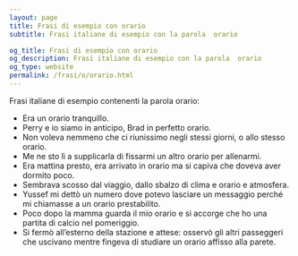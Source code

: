 ```yaml
---
layout: page
title: Frasi di esempio con orario 
subtitle: Frasi italiane di esempio con la parola  orario

og_title: Frasi di esempio con orario 
og_description: Frasi italiane di esempio con la parola  orario
og_type: website
permalink: /frasi/o/orario.html
---
```


Frasi italiane di esempio contenenti la parola orario:


- Era un orario tranquillo.
- Perry e io siamo in anticipo, Brad in perfetto orario.
- Non voleva nemmeno che ci riunissimo negli stessi giorni, o allo stesso orario.
- Me ne sto lì a supplicarla di fissarmi un altro orario per allenarmi.
- Era mattina presto, era arrivato in orario ma si capiva che doveva aver dormito poco.
- Sembrava scosso dal viaggio, dallo sbalzo di clima e orario e atmosfera.
- Yussef mi dettò un numero dove potevo lasciare un messaggio perché mi chiamasse a un orario prestabilito.
- Poco dopo la mamma guarda il mio orario e si accorge che ho una partita di calcio nel pomeriggio.
- Si fermò all’esterno della stazione e attese: osservò gli altri passeggeri che uscivano mentre fingeva di studiare un orario affisso alla parete.
